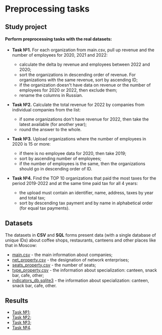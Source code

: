# Preprocessing tasks
## Study project
#### Perform preprocessing tasks with the real datasets:

* **Task №1.** For each organization from main.csv, pull up revenue and the number of employees for 2020, 2021 and 2022:

  * calculate the delta by revenue and employees between 2022 and 2020;
  * sort the organizations in descending order of revenue. For organizations with the same revenue, sort by ascending ID;
  * if the organization doesn't have data on revenue or the number of employees for 2020 or 2022, then exclude them;
  * rename the columns in Russian.

* **Task №2.** Calculate the total revenue for 2022 by companies from individual companies from the list:

  * if some organizations don't have revenue for 2022, then take the latest available (for another year);
  * round the answer to the whole.

* **Task №3.** Upload organizations where the number of employees in 2020 is 15 or more:

  * if there is no employee data for 2020, then take 2019;
  * sort by ascending number of employees;
  * if the number of employees is the same, then the organizations should go in descending order of ID.

* **Task №4.** Find the TOP 10 organizations that paid the most taxes for the period 2019-2022 and at the same time paid tax for all 4 years:

  * the upload must contain an identifier, name, address, taxes by year and total tax;
  * sort by descending tax payment and by name in alphabetical order (for equal tax payments).


## Datasets

The datasets in **CSV** and **SQL** forms present data (with a single database of unique IDs) about coffee shops, restaurants, canteens and other places like that in Moscow: 

* [main.csv](https://github.com/raent1/N_C_Projects/blob/main/preprocessing_pandas/folder_task_1/main.csv) - the main information about companies;
* [net_property.csv](https://github.com/raent1/N_C_Projects/blob/main/preprocessing_pandas/folder_task_1/net_property.csv) - the designation of network enterprises;
* [seats_property.csv](https://github.com/raent1/N_C_Projects/blob/main/preprocessing_pandas/folder_task_1/seats_property.csv) - the number of seats;
* [type_property.csv](https://github.com/raent1/N_C_Projects/blob/main/preprocessing_pandas/folder_task_1/type_property.csv) - the information about specialization: canteen, snack bar, cafe, other;
* [indicators_db.sqlite3](https://github.com/raent1/N_C_Projects/blob/main/preprocessing_pandas/folder_task_1/indicators_db.sqlite3) - the information about specialization: canteen, snack bar, cafe, other.

## Results

* [Task №1](https://github.com/raent1/N_C_Projects/blob/main/preprocessing_pandas/folder_task_1/Task_1.ipynb);
* [Task №2](https://github.com/raent1/N_C_Projects/blob/main/preprocessing_pandas/folder_task_2/Task_2.ipynb);
* [Task №3](https://github.com/raent1/N_C_Projects/blob/main/preprocessing_pandas/folder_task_3/Task_3.ipynb);
* [Task №4](https://github.com/raent1/N_C_Projects/blob/main/preprocessing_pandas/folder_task_4/Task_4.ipynb).
